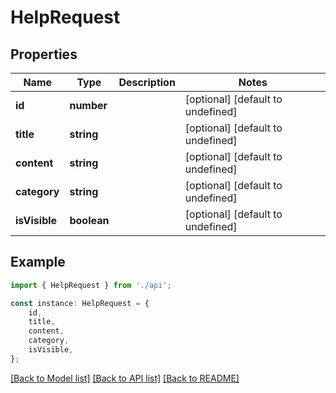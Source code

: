 # HelpRequest


## Properties

Name | Type | Description | Notes
------------ | ------------- | ------------- | -------------
**id** | **number** |  | [optional] [default to undefined]
**title** | **string** |  | [optional] [default to undefined]
**content** | **string** |  | [optional] [default to undefined]
**category** | **string** |  | [optional] [default to undefined]
**isVisible** | **boolean** |  | [optional] [default to undefined]

## Example

```typescript
import { HelpRequest } from './api';

const instance: HelpRequest = {
    id,
    title,
    content,
    category,
    isVisible,
};
```

[[Back to Model list]](../README.md#documentation-for-models) [[Back to API list]](../README.md#documentation-for-api-endpoints) [[Back to README]](../README.md)

